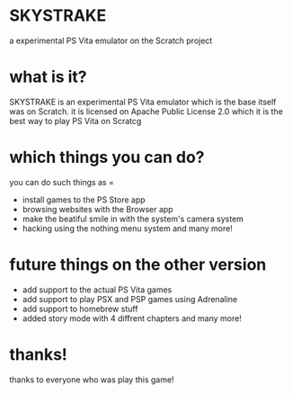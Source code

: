 # SKYSTRAKE
a experimental PS Vita emulator on the Scratch project 
# what is it?
SKYSTRAKE is an experimental PS Vita emulator which is the base itself was on Scratch. it is licensed on Apache Public License 2.0
which it is the best way to play PS Vita on Scratcg
# which things you can do?
you can do such things as =
- install games to the PS Store app
- browsing websites with the Browser app
- make the beatiful smile in with the system's camera system
- hacking using the nothing menu system
and many more!
# future things on the other version
- add support to the actual PS Vita games
- add support to play PSX and PSP games using Adrenaline
- add support to homebrew stuff
- added story mode with 4 diffrent chapters
and many more!
# thanks!
thanks to everyone who was play this game!
